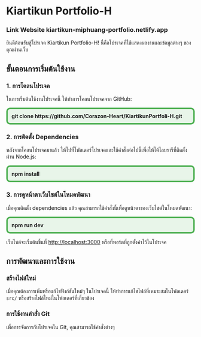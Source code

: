 # Kiartikun Portfolio-H

### Link Website <strong>kiartikun-miphuang-portfolio.netlify.app</strong>

ยินดีต้อนรับสู่โปรเจค Kiartikun Portfolio-H! นี่คือโปรเจคที่ใช้แสดงผลงานและข้อมูลต่างๆ ของคุณผ่านเว็บ

## ขั้นตอนการเริ่มต้นใช้งาน

### 1. การโคลนโปรเจค

ในการเริ่มต้นใช้งานโปรเจคนี้ ให้ทำการโคลนโปรเจคจาก GitHub:

<div style="border: 4px solid #4CAF50; padding: 10px; background-color: #e8f5e9; border-radius: 10px;">
  <strong>git clone https://github.com/Corazon-Heart/KiartikunPortfoli-H.git</strong>
</div>

### 2. การติดตั้ง Dependencies

หลังจากโคลนโปรเจคมาแล้ว ให้ไปที่โฟลเดอร์โปรเจคและใช้คำสั่งต่อไปนี้เพื่อให้ได้ไลบรารีที่ติดตั้งผ่าน Node.js:

<div style="border: 4px solid #4CAF50; padding: 10px; background-color: #e8f5e9; border-radius: 10px;">
  <strong>npm install</strong>
</div>

### 3. การดูหน้าตาเว็บไซต์ในโหมดพัฒนา

เมื่อคุณติดตั้ง dependencies แล้ว คุณสามารถใช้คำสั่งนี้เพื่อดูหน้าตาของเว็บไซต์ในโหมดพัฒนา:

<div style="border: 4px solid #4CAF50; padding: 10px; background-color: #e8f5e9; border-radius: 10px;">
  <strong>npm run dev</strong>
</div>

เว็บไซต์จะเริ่มต้นขึ้นที่ <http://localhost:3000> หรือที่พอร์ตที่ถูกตั้งค่าไว้ในโปรเจค

## การพัฒนาและการใช้งาน

### สร้างไฟล์ใหม่

เมื่อคุณต้องการเพิ่มหรือแก้ไขฟังก์ชันใหม่ๆ ในโปรเจคนี้ ให้ทำการแก้ไขไฟล์ที่เหมาะสมในโฟลเดอร์ `src/` หรือสร้างไฟล์ใหม่ในโฟลเดอร์ที่เกี่ยวข้อง

### การใช้งานคำสั่ง Git

เพื่อการจัดการกับโปรเจคใน Git, คุณสามารถใช้คำสั่งต่างๆ

